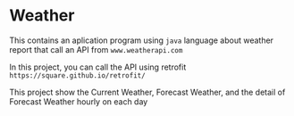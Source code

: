 # Weather
This contains an aplication program using `java` language about weather report that call an API from `www.weatherapi.com`

In this project, you can call the API using retrofit `https://square.github.io/retrofit/`

This project show the Current Weather, Forecast Weather, and the detail of Forecast Weather hourly on each day
